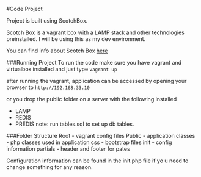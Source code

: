 #Code Project

Project is built using ScotchBox.

Scotch Box is a vagrant box with a LAMP stack and other technologies preinstalled.
I will be using this as my dev environment.

You can find info about Scotch Box [here](https://box.scotch.io/)

###Running Project
To run the code make sure you have vagrant and virtualbox installed
and just type `vagrant up`

after running the vagrant, application can be accessed by opening your browser to `http://192.168.33.10`

or you drop the public folder on a server with the following installed
* LAMP
* REDIS
* PREDIS
note: run tables.sql to set up db tables.

###Folder Structure
    Root - vagrant config files
        Public - application
        classes - php classes used in application
        css - bootstrap files
        init - config information
        partials - header and footer for pates
        
Configuration information can be found in the init.php file if yo
u need to change something for any reason.